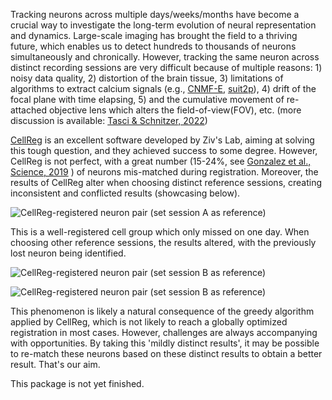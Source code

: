Tracking neurons across multiple days/weeks/months have become a crucial way to investigate the long-term evolution of neural representation and dynamics. Large-scale imaging has brought the field to a thriving future, which enables us to detect hundreds to thousands of neurons simultaneously and chronically. However, tracking the same neuron across distinct recording sessions are very difficult because of multiple reasons: 1) noisy data quality, 2) distortion of the brain tissue, 3) limitations of algorithms to extract calcium signals (e.g., [CNMF-E](https://doi.org/10.7554/eLife.28728), [suit2p](https://doi.org/10.1101/061507)), 4) drift of the focal plane with time elapsing, 5) and the cumulative movement of re-attached objective lens which alters the field-of-view(FOV), etc. (more discussion is available: [Tasci & Schnitzer, 2022](https://purl.stanford.edu/rt839xk2428 "Iterative cell extraction and registration for analysis of time-lapse neural calcium imaging datasets"))

[CellReg](https://doi.org/10.1016/j.celrep.2017.10.013 "Tracking the Same Neurons across Multiple Days in Ca2+ Imaging Data") is an excellent software developed by Ziv's Lab, aiming at solving this tough question, and they achieved success to some degree. However, CellReg is not perfect, with a great number (15-24%, see [Gonzalez et al., Science, 2019](https://www.science.org/doi/10.1126/science.aav9199) ) of neurons mis-matched during registration. Moreover, the results of CellReg alter when choosing distinct reference sessions, creating inconsistent and conflicted results (showcasing below).

![CellReg-registered neuron pair (set session A as reference)](https://github.com/YAO-Shuyang/NeuroMatch/tree/main/doc/imag/cellpairs_ref1.png) 

This is a well-registered cell group which only missed on one day. When choosing other reference sessions, the results altered, with the previously lost neuron being identified.

![CellReg-registered neuron pair (set session B as reference)](https://github.com/YAO-Shuyang/NeuroMatch/tree/main/doc/imag/cellpairs_ref2.png) 

![CellReg-registered neuron pair (set session B as reference)](https://github.com/YAO-Shuyang/NeuroMatch/tree/main/doc/imag/cellpairs_ref3.png)

This phenomenon is likely a natural consequence of the greedy algorithm applied by CellReg, which is not likely to reach a globally optimized registration in most cases. However, challenges are always accompanying with opportunities. By taking this 'mildly distinct results', it may be possible to re-match these neurons based on these distinct results to obtain a better result. That's our aim.

This package is not yet finished.

